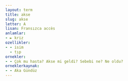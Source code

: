 ```yaml
---
layout: term
title: akse
slug: akse
letter: A
lisan: Fransızca accès
anlamlar:
- ► kriz
ozellikler:
- - isim
  - tıp
ornekler:
- - Çok mu hasta? Akse mi geldi? Sebebi ne? Ne oldu?
orneklerkaynak:
- - Aka Gündüz
---
```

